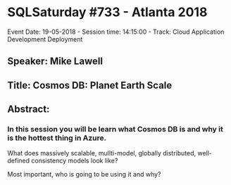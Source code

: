 # SQLSaturday #733 - Atlanta 2018
Event Date: 19-05-2018 - Session time: 14:15:00 - Track: Cloud Application Development  Deployment
## Speaker: Mike Lawell
## Title: Cosmos DB: Planet Earth Scale
## Abstract:
### In this session you will be learn what Cosmos DB is and why it is the hottest thing in Azure.
What does massively scalable, mullti-model, globally distributed, well-defined consistency models look like?

Most important, who is going to be using it and why?
